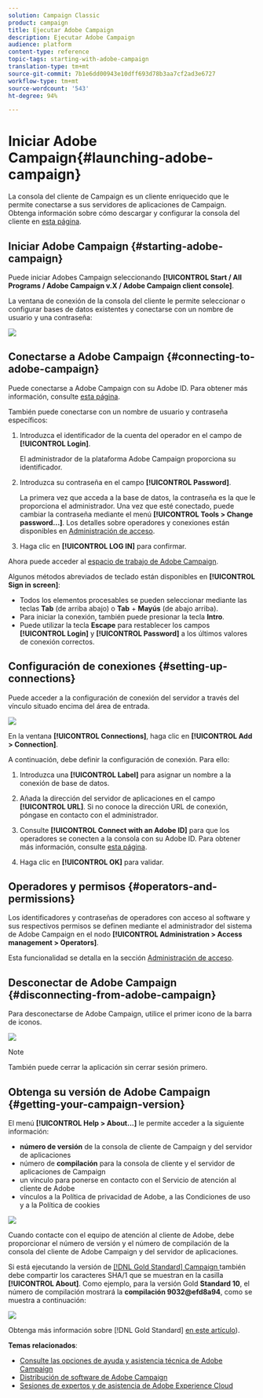 ```yaml
---
solution: Campaign Classic
product: campaign
title: Ejecutar Adobe Campaign
description: Ejecutar Adobe Campaign
audience: platform
content-type: reference
topic-tags: starting-with-adobe-campaign
translation-type: tm+mt
source-git-commit: 7b1e6dd00943e10dff693d78b3aa7cf2ad3e6727
workflow-type: tm+mt
source-wordcount: '543'
ht-degree: 94%

---
```



# Iniciar Adobe Campaign{#launching-adobe-campaign}

La consola del cliente de Campaign es un cliente enriquecido que le permite conectarse a sus servidores de aplicaciones de Campaign. Obtenga información sobre cómo descargar y configurar la consola del cliente en [esta página](../../installation/using/installing-the-client-console.md).

## Iniciar Adobe Campaign {#starting-adobe-campaign}

Puede iniciar Adobes Campaign seleccionando **[!UICONTROL Start / All Programs / Adobe Campaign v.X / Adobe Campaign client console]**.

La ventana de conexión de la consola del cliente le permite seleccionar o configurar bases de datos existentes y conectarse con un nombre de usuario y una contraseña:

![](assets/acc-logon.png)

## Conectarse a Adobe Campaign {#connecting-to-adobe-campaign}

Puede conectarse a Adobe Campaign con su Adobe ID. Para obtener más información, consulte [esta página](../../integrations/using/about-adobe-id.md).

También puede conectarse con un nombre de usuario y contraseña específicos:

1. Introduzca el identificador de la cuenta del operador en el campo de **[!UICONTROL Login]**.

   El administrador de la plataforma Adobe Campaign proporciona su identificador.

1. Introduzca su contraseña en el campo **[!UICONTROL Password]**.

   La primera vez que acceda a la base de datos, la contraseña es la que le proporciona el administrador. Una vez que esté conectado, puede cambiar la contraseña mediante el menú **[!UICONTROL Tools > Change password...]**. Los detalles sobre operadores y conexiones están disponibles en [Administración de acceso](../../platform/using/access-management.md).

1. Haga clic en **[!UICONTROL LOG IN]** para confirmar.<!--You can also press the **Enter** key to launch connection.-->

Ahora puede acceder al [espacio de trabajo de Adobe Campaign](../../platform/using/adobe-campaign-workspace.md).

Algunos métodos abreviados de teclado están disponibles en **[!UICONTROL Sign in screen]**:
* Todos los elementos procesables se pueden seleccionar mediante las teclas **Tab** (de arriba abajo) o **Tab** + **Mayús** (de abajo arriba).
* Para iniciar la conexión, también puede presionar la tecla **Intro**.
* Puede utilizar la tecla **Escape** para restablecer los campos **[!UICONTROL Login]** y **[!UICONTROL Password]** a los últimos valores de conexión correctos.

## Configuración de conexiones {#setting-up-connections}

Puede acceder a la configuración de conexión del servidor a través del vínculo situado encima del área de entrada.

![](assets/s_ncs_user_connections_management.png)

En la ventana **[!UICONTROL Connections]**, haga clic en **[!UICONTROL Add > Connection]**.

A continuación, debe definir la configuración de conexión. Para ello:

1. Introduzca una **[!UICONTROL Label]** para asignar un nombre a la conexión de base de datos.

1. Añada la dirección del servidor de aplicaciones en el campo **[!UICONTROL URL]**. Si no conoce la dirección URL de conexión, póngase en contacto con el administrador.

1. Consulte **[!UICONTROL Connect with an Adobe ID]** para que los operadores se conecten a la consola con su Adobe ID. Para obtener más información, consulte [esta página](../../integrations/using/about-adobe-id.md).

1. Haga clic en **[!UICONTROL OK]** para validar.

## Operadores y permisos {#operators-and-permissions}

Los identificadores y contraseñas de operadores con acceso al software y sus respectivos permisos se definen mediante el administrador del sistema de Adobe Campaign en el nodo **[!UICONTROL Administration > Access management > Operators]**.

Esta funcionalidad se detalla en la sección [Administración de acceso](../../platform/using/access-management.md).

## Desconectar de Adobe Campaign {#disconnecting-from-adobe-campaign}

Para desconectarse de Adobe Campaign, utilice el primer icono de la barra de iconos.

![](assets/s_ncs_user_deconnexion.png)

>[!NOTE]
>
>También puede cerrar la aplicación sin cerrar sesión primero.

## Obtenga su versión de Adobe Campaign {#getting-your-campaign-version}

El menú **[!UICONTROL Help > About...]** le permite acceder a la siguiente información:

* **número de versión** de la consola de cliente de Campaign y del servidor de aplicaciones
* número de **compilación** para la consola de cliente y el servidor de aplicaciones de Campaign
* un vínculo para ponerse en contacto con el Servicio de atención al cliente de Adobe
* vínculos a la Política de privacidad de Adobe, a las Condiciones de uso y a la Política de cookies

![](assets/about-acc.png)

Cuando contacte con el equipo de atención al cliente de Adobe, debe proporcionar el número de versión y el número de compilación de la consola del cliente de Adobe Campaign y del servidor de aplicaciones.

Si está ejecutando la versión de [ [!DNL Gold Standard] Campaign ](../../rn/using/gold-standard.md) también debe compartir los caracteres SHA/1 que se muestran en la casilla **[!UICONTROL About]**. Como ejemplo, para la versión Gold **Standard 10**, el número de compilación mostrará la **compilación 9032@efd8a94**, como se muestra a continuación:

![](assets/about-acc-gs.png)

Obtenga más información sobre [!DNL Gold Standard] [en este artículo](../../rn/using/gs-overview.md)).

**Temas relacionados**:

* [Consulte las opciones de ayuda y asistencia técnica de Adobe Campaign](../../support.md)
* [Distribución de software de Adobe Campaign](https://experience.adobe.com/#/downloads/content/software-distribution/es/campaign.html)
* [Sesiones de expertos y de asistencia de Adobe Experience Cloud](https://helpx.adobe.com/es/enterprise/admin-guide.html/enterprise/using/support-for-experience-cloud.ug.html)
